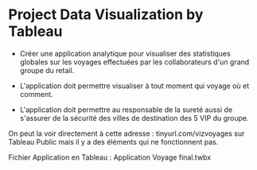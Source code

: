 # Project Data Visualization by Tableau

- Créer une application analytique pour visualiser des statistiques globales sur les voyages effectuées par les collaborateurs d'un grand groupe du retail.

- L'application doit permettre visualiser à tout moment qui voyage où et comment.

- L'application doit permettre au responsable de la sureté aussi de s'assurer de la sécurité des villes de destination des 5 VIP du groupe. 

On peut la voir directement à cette adresse : tinyurl.com/vizvoyages sur Tableau Public mais il y a des éléments qui ne fonctionnent pas.

 Fichier Application en Tableau : Application Voyage final.twbx




